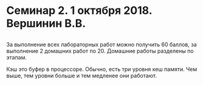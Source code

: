 # Семинар 2. 1 октября 2018. Вершинин В.В.

##

За выполнение всех лабораторных работ можно получить 60 баллов, за выполнение 2 домашних работ по 20. Домашние работы разделены по этапам.

Кэш это буфер в процессоре. Обычно, есть три уровня кеш памяти. Чем выше, тем уровни больше и тем медленее они работают.

